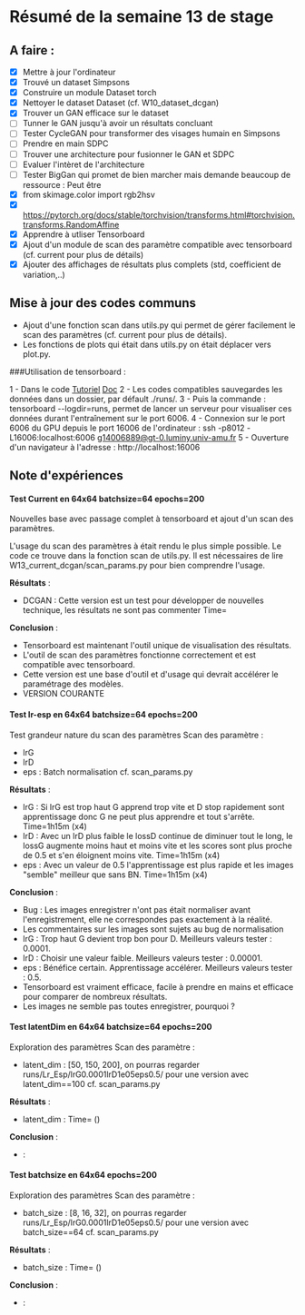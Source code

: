 # Résumé de la semaine 13 de stage


## A faire :

- [x]  Mettre à jour l'ordinateur
- [x]  Trouvé un dataset Simpsons
- [x]  Construire un module Dataset torch
- [x]  Nettoyer le dataset Dataset (cf. W10_dataset_dcgan)
- [x]  Trouver un GAN efficace sur le dataset
- [ ] Tunner le GAN jusqu'à avoir un résultats concluant
- [ ] Tester CycleGAN pour transformer des visages humain en Simpsons
- [ ] Prendre en main SDPC
- [ ] Trouver une architecture pour fusionner le GAN et SDPC
- [ ] Evaluer l'intèret de l'architecture
- [ ] Tester BigGan qui promet de bien marcher mais demande beaucoup de ressource : Peut être
- [x] from skimage.color import rgb2hsv
- [x] https://pytorch.org/docs/stable/torchvision/transforms.html#torchvision.transforms.RandomAffine
- [x] Apprendre à utliser Tensorboard
- [x] Ajout d'un module de scan des paramètre compatible avec tensorboard (cf. current pour plus de détails)
- [x] Ajouter des affichages de résultats plus complets (std, coefficient de variation,..)

## Mise à jour des codes communs

  - Ajout d'une fonction scan dans utils.py qui permet de gérer facilement le scan des paramètres (cf. current pour plus de détails).
  - Les fonctions de plots qui était dans utils.py on était déplacer vers plot.py.

###Utilisation de tensorboard :

1 - Dans le code [Tutoriel](https://www.tensorflow.org/guide/summaries_and_tensorboard) [Doc](https://pytorch.org/docs/stable/tensorboard.html)
2 - Les codes compatibles sauvegardes les données dans un dossier, par défault ./runs/.
3 - Puis la commande : tensorboard --logdir=runs, permet de lancer un serveur pour visualiser ces données durant l'entraînement sur le port 6006.
4 - Connexion sur le port 6006 du GPU depuis le port 16006 de l'ordinateur : ssh -p8012 -L16006:localhost:6006 g14006889@gt-0.luminy.univ-amu.fr
5 - Ouverture d'un navigateur à l'adresse : http://localhost:16006

## Note d'expériences

#### Test Current en 64x64 batchsize=64 epochs=200 
Nouvelles base avec passage complet à tensorboard et ajout d'un scan des paramètres.

L'usage du scan des paramètres à était rendu le plus simple possible.
Le code ce trouve dans la fonction scan de utils.py.
Il est nécessaires de lire W13_current_dcgan/scan_params.py pour bien comprendre l'usage.

__Résultats__ :
  - DCGAN : Cette version est un test pour développer de nouvelles technique, les résultats ne sont pas commenter 
    Time=
		
__Conclusion__ :
  - Tensorboard est maintenant l'outil unique de visualisation des résultats.
  - L'outil de scan des paramètres fonctionne correctement et est compatible avec tensorboard.
  - Cette version est une base d'outil et d'usage qui devrait accélérer le paramétrage des modèles.
  - VERSION COURANTE 
  
#### Test lr-esp en 64x64 batchsize=64 epochs=200 
Test grandeur nature du scan des paramètres
Scan des paramètre :
  - lrG
  - lrD
  - eps : Batch normalisation
cf. scan_params.py

__Résultats__ :
  - lrG : Si lrG est trop haut G apprend trop vite et D stop rapidement sont apprentissage donc G ne peut plus apprendre et tout s'arrête.
    Time=1h15m (x4)
  - lrD : Avec un lrD plus faible le lossD continue de diminuer tout le long, le lossG augmente moins haut et moins vite et les scores sont plus proche de 0.5 et s'en éloignent moins vite.
    Time=1h15m (x4)
  - eps : Avec un valeur de 0.5 l'apprentissage est plus rapide et les images "semble" meilleur que sans BN.
    Time=1h15m (x4)
		
__Conclusion__ :
  - Bug : Les images enregistrer n'ont pas était normaliser avant l'enregistrement, elle ne correspondes pas exactement à la réalité.
  - Les commentaires sur les images sont sujets au bug de normalisation
  - lrG : Trop haut G devient trop bon pour D. Meilleurs valeurs tester : 0.0001. 
  - lrD : Choisir une valeur faible. Meilleurs valeurs tester : 0.00001.
  - eps : Bénéfice certain. Apprentissage accélérer. Meilleurs valeurs tester : 0.5. 
  - Tensorboard est vraiment efficace, facile à prendre en mains et efficace pour comparer de nombreux résultats. 
  - Les images ne semble pas toutes enregistrer, pourquoi ?

#### Test latentDim en 64x64 batchsize=64 epochs=200 
Exploration des paramètres 
Scan des paramètre :
  - latent_dim : [50, 150, 200], on pourras regarder runs/Lr_Esp/lrG0.0001lrD1e05eps0.5/ pour une version avec latent_dim==100
cf. scan_params.py

__Résultats__ :
  - latent_dim : 
    Time= ()
		
__Conclusion__ :
  - :
  
#### Test batchsize en 64x64 epochs=200 
Exploration des paramètres 
Scan des paramètre :
  - batch_size : [8, 16, 32], on pourras regarder runs/Lr_Esp/lrG0.0001lrD1e05eps0.5/ pour une version avec batch_size==64
cf. scan_params.py

__Résultats__ :
  - batch_size : 
    Time= ()
		
__Conclusion__ :
  - :
